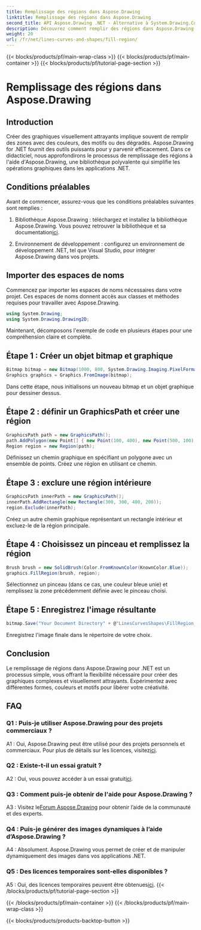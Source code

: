```yaml
---
title: Remplissage des régions dans Aspose.Drawing
linktitle: Remplissage des régions dans Aspose.Drawing
second_title: API Aspose.Drawing .NET - Alternative à System.Drawing.Common
description: Découvrez comment remplir des régions dans Aspose.Drawing pour .NET avec ce didacticiel étape par étape. Améliorez vos compétences en conception graphique sans effort.
weight: 20
url: /fr/net/lines-curves-and-shapes/fill-region/
---
```


{{< blocks/products/pf/main-wrap-class >}}
{{< blocks/products/pf/main-container >}}
{{< blocks/products/pf/tutorial-page-section >}}

# Remplissage des régions dans Aspose.Drawing

## Introduction

Créer des graphiques visuellement attrayants implique souvent de remplir des zones avec des couleurs, des motifs ou des dégradés. Aspose.Drawing for .NET fournit des outils puissants pour y parvenir efficacement. Dans ce didacticiel, nous approfondirons le processus de remplissage des régions à l'aide d'Aspose.Drawing, une bibliothèque polyvalente qui simplifie les opérations graphiques dans les applications .NET.

## Conditions préalables

Avant de commencer, assurez-vous que les conditions préalables suivantes sont remplies :

1.  Bibliothèque Aspose.Drawing : téléchargez et installez la bibliothèque Aspose.Drawing. Vous pouvez retrouver la bibliothèque et sa documentation[ici](https://reference.aspose.com/drawing/net/).

2. Environnement de développement : configurez un environnement de développement .NET, tel que Visual Studio, pour intégrer Aspose.Drawing dans vos projets.

## Importer des espaces de noms

Commencez par importer les espaces de noms nécessaires dans votre projet. Ces espaces de noms donnent accès aux classes et méthodes requises pour travailler avec Aspose.Drawing.

```csharp
using System.Drawing;
using System.Drawing.Drawing2D;
```


Maintenant, décomposons l'exemple de code en plusieurs étapes pour une compréhension claire et complète.

## Étape 1 : Créer un objet bitmap et graphique

```csharp
Bitmap bitmap = new Bitmap(1000, 800, System.Drawing.Imaging.PixelFormat.Format32bppPArgb);
Graphics graphics = Graphics.FromImage(bitmap);
```

Dans cette étape, nous initialisons un nouveau bitmap et un objet graphique pour dessiner dessus.

## Étape 2 : définir un GraphicsPath et créer une région

```csharp
GraphicsPath path = new GraphicsPath();
path.AddPolygon(new Point[] { new Point(100, 400), new Point(500, 100), new Point(900, 400), new Point(500, 700) });
Region region = new Region(path);
```

Définissez un chemin graphique en spécifiant un polygone avec un ensemble de points. Créez une région en utilisant ce chemin.

## Étape 3 : exclure une région intérieure

```csharp
GraphicsPath innerPath = new GraphicsPath();
innerPath.AddRectangle(new Rectangle(300, 300, 400, 200));
region.Exclude(innerPath);
```

Créez un autre chemin graphique représentant un rectangle intérieur et excluez-le de la région principale.

## Étape 4 : Choisissez un pinceau et remplissez la région

```csharp
Brush brush = new SolidBrush(Color.FromKnownColor(KnownColor.Blue));
graphics.FillRegion(brush, region);
```

Sélectionnez un pinceau (dans ce cas, une couleur bleue unie) et remplissez la zone précédemment définie avec le pinceau choisi.

## Étape 5 : Enregistrez l'image résultante

```csharp
bitmap.Save("Your Document Directory" + @"LinesCurvesShapes\FillRegion_out.png");
```

Enregistrez l'image finale dans le répertoire de votre choix.

## Conclusion

Le remplissage de régions dans Aspose.Drawing pour .NET est un processus simple, vous offrant la flexibilité nécessaire pour créer des graphiques complexes et visuellement attrayants. Expérimentez avec différentes formes, couleurs et motifs pour libérer votre créativité.

## FAQ

### Q1 : Puis-je utiliser Aspose.Drawing pour des projets commerciaux ?

 A1 : Oui, Aspose.Drawing peut être utilisé pour des projets personnels et commerciaux. Pour plus de détails sur les licences, visitez[ici](https://purchase.aspose.com/buy).

### Q2 : Existe-t-il un essai gratuit ?

 A2 : Oui, vous pouvez accéder à un essai gratuit[ici](https://releases.aspose.com/).

### Q3 : Comment puis-je obtenir de l'aide pour Aspose.Drawing ?

 A3 : Visitez le[Forum Aspose.Drawing](https://forum.aspose.com/c/diagram/17) pour obtenir l’aide de la communauté et des experts.

### Q4 : Puis-je générer des images dynamiques à l’aide d’Aspose.Drawing ?

A4 : Absolument. Aspose.Drawing vous permet de créer et de manipuler dynamiquement des images dans vos applications .NET.

### Q5 : Des licences temporaires sont-elles disponibles ?

 A5 : Oui, des licences temporaires peuvent être obtenues[ici](https://purchase.aspose.com/temporary-license/).
{{< /blocks/products/pf/tutorial-page-section >}}

{{< /blocks/products/pf/main-container >}}
{{< /blocks/products/pf/main-wrap-class >}}

{{< blocks/products/products-backtop-button >}}
